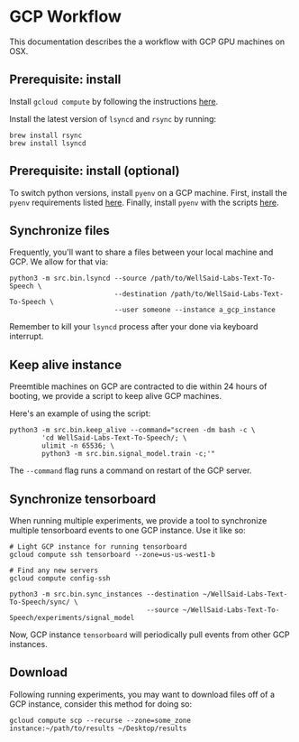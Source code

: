 
# GCP Workflow

This documentation describes the a workflow with GCP GPU machines on OSX.

## Prerequisite: install

Install ``gcloud compute`` by following the instructions
[here](https://cloud.google.com/compute/docs/gcloud-compute/).

Install the latest version of `lsyncd` and `rsync` by running:
```
brew install rsync
brew install lsyncd
```

## Prerequisite: install (optional)

To switch python versions, install ``pyenv`` on a GCP machine. First, install
the ``pyenv`` requirements listed [here](https://github.com/pyenv/pyenv/wiki/Common-build-problems).
Finally, install ``pyenv`` with the scripts [here](https://github.com/pyenv/pyenv-installer).

## Synchronize files

Frequently, you'll want to share a files between your local machine and GCP. We allow for that via:

```
python3 -m src.bin.lsyncd --source /path/to/WellSaid-Labs-Text-To-Speech \
                          --destination /path/to/WellSaid-Labs-Text-To-Speech \
                          --user someone --instance a_gcp_instance
```

Remember to kill your ``lsyncd`` process after your done via keyboard interrupt.

## Keep alive instance

Preemtible machines on GCP are contracted to die within 24 hours of booting, we provide a script
to keep alive GCP machines.

Here's an example of using the script:
```
python3 -m src.bin.keep_alive --command="screen -dm bash -c \
        'cd WellSaid-Labs-Text-To-Speech/; \
        ulimit -n 65536; \
        python3 -m src.bin.signal_model.train -c;'"
```

The ``--command`` flag runs a command on restart of the GCP server.

## Synchronize tensorboard

When running multiple experiments, we provide a tool to synchronize multiple tensorboard events
to one GCP instance. Use it like so:

```
# Light GCP instance for running tensorboard
gcloud compute ssh tensorboard --zone=us-us-west1-b

# Find any new servers
gcloud compute config-ssh

python3 -m src.bin.sync_instances --destination ~/WellSaid-Labs-Text-To-Speech/sync/ \
                                  --source ~/WellSaid-Labs-Text-To-Speech/experiments/signal_model
```

Now, GCP instance ``tensorboard`` will periodically pull events from other GCP instances.

## Download

Following running experiments, you may want to download files off of a GCP instance, consider
this method for doing so:

```
gcloud compute scp --recurse --zone=some_zone instance:~/path/to/results ~/Desktop/results
```
